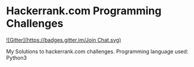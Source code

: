 Hackerrank.com Programming Challenges
=====================================
[![Gitter](https://badges.gitter.im/Join Chat.svg)](https://gitter.im/andres-root/hackerrank.com?utm_source=badge&utm_medium=badge&utm_campaign=pr-badge&utm_content=badge)

My Solutions to hackerrank.com challenges. Programming language used: Python3

